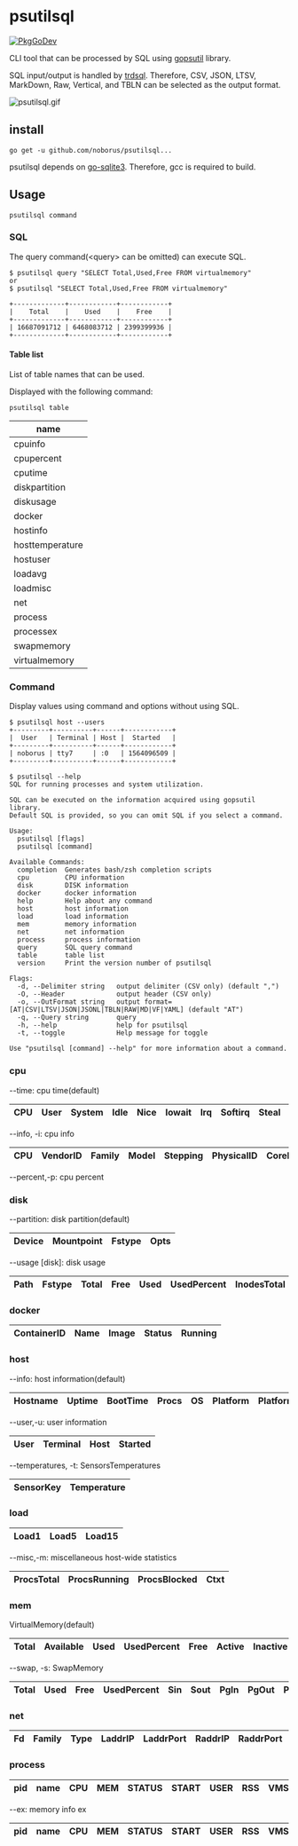 # psutilsql

[![PkgGoDev](https://pkg.go.dev/badge/github.com/noborus/psutilsql)](https://pkg.go.dev/github.com/noborus/psutilsql)

CLI tool that can be processed by SQL using  [gopsutil](https://github.com/shirou/gopsutil) library.

SQL input/output is handled by [trdsql](https://github.com/noborus/trdsql).
Therefore, CSV, JSON, LTSV, MarkDown, Raw, Vertical, and TBLN can be selected as the output format.

![psutilsql.gif](doc/psutilsql.gif)

## install

```console
go get -u github.com/noborus/psutilsql...
```

psutilsql depends on [go-sqlite3](https://github.com/mattn/go-sqlite3).
Therefore, gcc is required to build.

## Usage

```console
psutilsql command
```

### SQL

The query command(\<query\> can be omitted) can execute SQL.

```console
$ psutilsql query "SELECT Total,Used,Free FROM virtualmemory"
or     
$ psutilsql "SELECT Total,Used,Free FROM virtualmemory"       

+-------------+------------+------------+
|    Total    |    Used    |    Free    |
+-------------+------------+------------+
| 16687091712 | 6468083712 | 2399399936 |
+-------------+------------+------------+
```

#### Table list

List of table names that can be used.

Displayed with the following command:

```console
psutilsql table
```

|      name       |
|-----------------|
| cpuinfo         |
| cpupercent      |
| cputime         |
| diskpartition   |
| diskusage       |
| docker          |
| hostinfo        |
| hosttemperature |
| hostuser        |
| loadavg         |
| loadmisc        |
| net             |
| process         |
| processex       |
| swapmemory      |
| virtualmemory   |

### Command

Display values using command and options without using SQL.

```console
$ psutilsql host --users
+---------+----------+------+------------+
|  User   | Terminal | Host |  Started   |
+---------+----------+------+------------+
| noborus | tty7     | :0   | 1564096509 |
+---------+----------+------+------------+
```

```console
$ psutilsql --help
SQL for running processes and system utilization.

SQL can be executed on the information acquired using gopsutil library.
Default SQL is provided, so you can omit SQL if you select a command.

Usage:
  psutilsql [flags]
  psutilsql [command]

Available Commands:
  completion  Generates bash/zsh completion scripts
  cpu         CPU information
  disk        DISK information
  docker      docker information
  help        Help about any command
  host        host information
  load        load information
  mem         memory information
  net         net information
  process     process information
  query       SQL query command
  table       table list
  version     Print the version number of psutilsql

Flags:
  -d, --Delimiter string   output delimiter (CSV only) (default ",")
  -O, --Header             output header (CSV only)
  -o, --OutFormat string   output format=[AT|CSV|LTSV|JSON|JSONL|TBLN|RAW|MD|VF|YAML] (default "AT")
  -q, --Query string       query
  -h, --help               help for psutilsql
  -t, --toggle             Help message for toggle

Use "psutilsql [command] --help" for more information about a command.
```

### cpu

--time: cpu time(default)

| CPU | User | System | Idle | Nice | Iowait | Irq | Softirq | Steal | Guest | GuestNice |
|-----|------|--------|------|------|--------|-----|---------|-------|-------|-----------|

--info, -i: cpu info

| CPU | VendorID | Family | Model | Stepping | PhysicalID | CoreID | Cores | ModelName | Mhz | CacheSize | Flags | Microcode |
|-----|----------|--------|-------|----------|------------|--------|-------|-----------|-----|-----------|-------|-----------|

--percent,-p: cpu percent

### disk

--partition: disk partition(default)

| Device | Mountpoint | Fstype | Opts |
|--------|------------|--------|------|

--usage [disk]: disk usage

| Path | Fstype | Total | Free | Used | UsedPercent | InodesTotal | InodesUsed | InodesFree | InodesUsedPercent |
|------|--------|-------|------|------|-------------|-------------|------------|------------|-------------------|

### docker

| ContainerID | Name | Image | Status | Running |
|-------------|------|-------|--------|---------|

### host

--info: host information(default)

| Hostname | Uptime | BootTime | Procs | OS | Platform | PlatformFamily | PlatformVersion | KernelVersion | VirtualizationSystem | VirtualizationRole | HostID |
|----------|--------|----------|-------|----|----------|----------------|-----------------|---------------|----------------------|--------------------|--------|

--user,-u: user information

| User | Terminal | Host | Started |
|------|----------|------|---------|

--temperatures, -t: SensorsTemperatures

| SensorKey | Temperature |
|-----------|-------------|

### load

| Load1 | Load5 | Load15 |
|-------|-------|--------|

--misc,-m: miscellaneous host-wide statistics

| ProcsTotal | ProcsRunning | ProcsBlocked | Ctxt |
|------------|--------------|--------------|------|

### mem

VirtualMemory(default)

| Total | Available | Used | UsedPercent | Free | Active | Inactive | Wired | Laundry | Buffers | Cached | Writeback | Dirty | WritebackTmp | Shared | Slab | SReclaimable | SUnreclaim | PageTables | SwapCached | CommitLimit | CommittedAS | HighTotal | HighFree | LowTotal | LowFree | SwapTotal | SwapFree | Mapped | VMallocTotal | VMallocUsed | VMallocChunk | HugePagesTotal | HugePagesFree | HugePageSize |
|-------|-----------|------|-------------|------|--------|----------|-------|---------|---------|--------|-----------|-------|--------------|--------|------|--------------|------------|------------|------------|-------------|-------------|-----------|----------|----------|---------|-----------|----------|--------|--------------|-------------|--------------|----------------|---------------|--------------|

--swap, -s: SwapMemory

| Total | Used | Free | UsedPercent | Sin | Sout | PgIn | PgOut | PgFault |
|-------|------|------|-------------|-----|------|------|-------|---------|

### net

| Fd | Family | Type | LaddrIP | LaddrPort | RaddrIP | RaddrPort | status | Uids | Pid |
|----|--------|------|---------|-----------|---------|-----------|--------|------|-----|

### process

| pid | name | CPU | MEM | STATUS | START | USER | RSS | VMS | Data | Stack | locked | Swap | COMMAND |
|-----|------|-----|-----|--------|-------|------|-----|-----|------|-------|--------|------|---------|

--ex: memory info ex

| pid | name | CPU | MEM | STATUS | START | USER | RSS | VMS | Shared | Text | Lib | Data | Dirty | COMMAND |
|-----|------|-----|-----|--------|-------|------|-----|-----|--------|------|-----|------|-------|---------|

